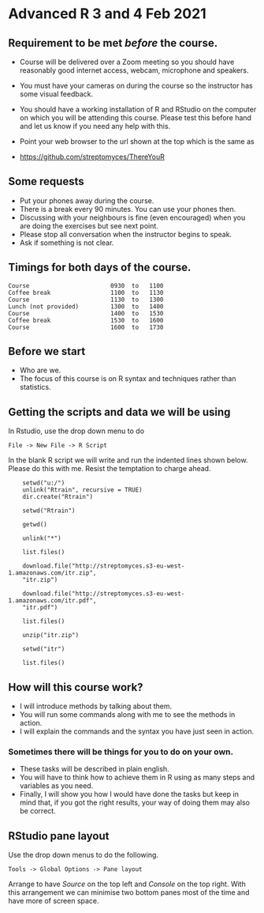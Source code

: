 # Advanced R 3 and 4 Feb 2021

## Requirement to be met _before_ the course.

* Course will be delivered over a Zoom meeting so you should
  have reasonably good internet access, webcam, microphone
  and speakers.

* You must have your cameras on during the course so the
  instructor has some visual feedback.

* You should have a working installation of R and RStudio
  on the computer on which you will be attending this
  course. Please test this before hand and let us know if
  you need any help with this.

* Point your web browser to the url shown at the top
  which is the same as

* https://github.com/streptomyces/ThereYouR

## Some requests

* Put your phones away during the course.
* There is a break every 90 minutes.
  You can use your phones then.
* Discussing with your neighbours is fine
  (even encouraged) when you are doing the
  exercises but see next point.
* Please stop all conversation when the instructor
  begins to speak.
* Ask if something is not clear.

## Timings for both days of the course.

~~~ 
Course                       0930  to   1100
Coffee break                 1100  to   1130
Course                       1130  to   1300
Lunch (not provided)         1300  to   1400
Course                       1400  to   1530
Coffee break                 1530  to   1600
Course                       1600  to   1730
~~~

## Before we start

* Who are we.
* The focus of this course is on R syntax and
  techniques rather than statistics.

## Getting the scripts and data we will be using

In Rstudio, use the drop down menu to do

    File -> New File -> R Script

In the blank R script we will write and run
the indented lines shown below. Please do this
with me. Resist the temptation to charge ahead.

~~~ {.r}
    setwd("u:/")
    unlink("Rtrain", recursive = TRUE)
    dir.create("Rtrain")

    setwd("Rtrain")

    getwd()

    unlink("*")

    list.files()
    
    download.file("http://streptomyces.s3-eu-west-1.amazonaws.com/itr.zip",
    "itr.zip")

    download.file("http://streptomyces.s3-eu-west-1.amazonaws.com/itr.pdf",
    "itr.pdf")

    list.files()

    unzip("itr.zip")
    
    setwd("itr")

    list.files()
~~~

## How will this course work?

- I will introduce methods by talking about them.
- You will run some commands along with me to see the
  methods in action.
- I will explain the commands and the syntax you have
  just seen in action.


### Sometimes there will be things for you to do on your own.

+ These tasks will be described in plain english.
+ You will have to think how to achieve them in R using
  as many steps and variables as you need.
+ Finally, I will show you how I would have done the
  tasks but keep in mind that, if you got the right results,
  your way of doing them may also be correct.

## RStudio pane layout

Use the drop down menus to do the following.

    Tools -> Global Options -> Pane layout

Arrange to have *Source* on the top left and *Console*
on the top right. With this arrangement we can minimise
two bottom panes most of the time and have more of
screen space.


